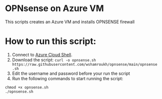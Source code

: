# OPNsense on Azure VM
This scripts creates an Azure VM and installs OPNSENSE firewall
# How to run this script:
1. Connect to [Azure Cloud Shell](https://shell.azure.com).
2. Download the script: `curl -o opnsense.sh https://raw.githubusercontent.com/wshamroukh/opnsense/main/opnsense.sh`
3. Edit the username and password before your run the script
4. Run the following commands to start running the script:
```
chmod +x opnsense.sh
./opnsense.sh
```
